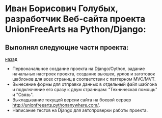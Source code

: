 # Иван Борисович Голубых, разработчик Веб-сайта проекта UnionFreeArts на Python/Django:

## Выполнял следующие части проекта:

[назад]
* Первоначальное создание проекта на Django/Oython, задание начальных настроек проекта, создание вьюшек, урлов и заготовок шаблонов для всех страниц в соответствии с паттерном MVC/MVT.
* Вынесение формы для отправки данных в отдельный файл шаблона и подключение его сразу к двум страницам: "Техническая помощь" и "Связь".
* Выкладывание текущей версии сайта на боевой сервер <http://unionfreearts.pythonanywhere.com/>.
* Написание тестов на Django для автопроверки работы проекта.

[назад]: <https://github.com/DarkenNav/UnionFreeArts/blob/master/WebApp/README.md>
